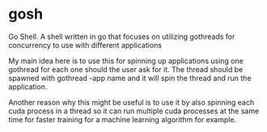# gosh
Go Shell. A shell written in go that focuses on utilizing gothreads for concurrency to use with different applications 

My main idea here is to use this for spinning up applications using one gothread for each one should the user ask for it. The thread should be spawned with gothread -app name and it will spin the thread and run the application.

Another reason why this might be useful is to use it by also spinning each cuda process in a thread so it can run multiple cuda processes at the same time for faster training for a machine learning algorithm for example. 
